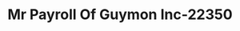 ---
f_zip-code: 73942
f_state-code: OK
title: Mr Payroll Of Guymon Inc-22350
f_phone: 580-338-0920
f_city-only: Guymon
f_address: Highway 64 & 54 Guymon
f_location-unique-id: '22350'
slug: mr-payroll-of-guymon-inc-22350
updated-on: '2024-05-30T13:46:58.046Z'
created-on: '2024-05-30T13:36:59.803Z'
published-on: '2024-05-30T13:54:32.469Z'
f_city-state: cms/city/guymon-ok.md
f_company: cms/company/mr-payroll-of-guymon-inc.md
f_state: cms/state/oklahoma.md
layout: '[payday-loan].html'
tags: payday-loan
---